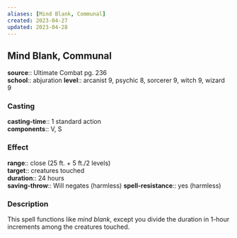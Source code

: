 ```yaml
---
aliases: [Mind Blank, Communal]
created: 2023-04-27
updated: 2023-04-28
---
```


## Mind Blank, Communal

**source**:: Ultimate Combat pg. 236  
**school**:: abjuration
**level**:: arcanist 9, psychic 8, sorcerer 9, witch 9, wizard 9

### Casting

**casting-time**:: 1 standard action  
**components**:: V, S

### Effect

**range**:: close (25 ft. + 5 ft./2 levels)  
**target**:: creatures touched  
**duration**:: 24 hours  
**saving-throw**:: Will negates (harmless)
**spell-resistance**:: yes (harmless)

### Description

This spell functions like *mind blank*, except you divide the duration in 1-hour increments among the creatures touched.
